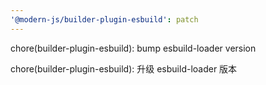 ```yaml
---
'@modern-js/builder-plugin-esbuild': patch
---
```


chore(builder-plugin-esbuild): bump esbuild-loader version

chore(builder-plugin-esbuild): 升级 esbuild-loader 版本
